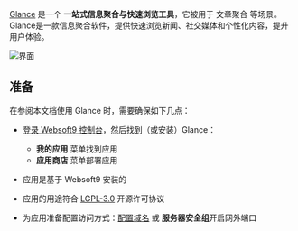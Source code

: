 [Glance](https://github.com/glanceapp/glance) 是一个 **一站式信息聚合与快速浏览工具**，它被用于 文章聚合  等场景。Glance是一款信息聚合软件，提供快速浏览新闻、社交媒体和个性化内容，提升用户体验。


![界面](https://libs.websoft9.com/Websoft9/DocsPicture/zh/glance/glance-gui-websoft9.png)


## 准备

在参阅本文档使用 Glance 时，需要确保如下几点：

- [登录 Websoft9 控制台](./login-console)，然后找到（或安装）Glance：
  - **我的应用** 菜单找到应用 
  - **应用商店** 菜单部署应用

- 应用是基于 Websoft9 安装的


- 应用的用途符合 [LGPL-3.0](https://opensource.org/licenses/LGPL-3.0) 开源许可协议


- 为应用准备配置访问方式：[配置域名](./domain-set) 或 **服务器安全组**开启网外端口